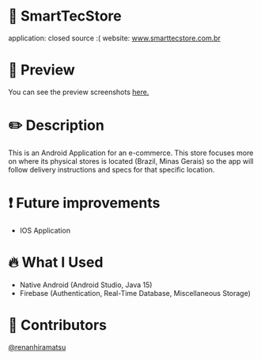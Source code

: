 # 📱 SmartTecStore
application: closed source :(
website: www.smarttecstore.com.br

# 📱 Preview
You can see the preview screenshots [here.](https://www.renanhiramatsu.com/#3)

# ✏️  Description
This is an Android Application for an e-commerce.
This store focuses more on where its physical stores is located (Brazil, Minas Gerais) so the app will follow delivery instructions and specs for that specific location.

# ❗ Future improvements
- IOS Application

# 🔥 What I Used
- Native Android (Android Studio, Java 15)
- Firebase (Authentication, Real-Time Database, Miscellaneous Storage)

# 👨 Contributors
[@renanhiramatsu](https://www.linkedin.com/in/renan-hiramatsu-83583216a/)

